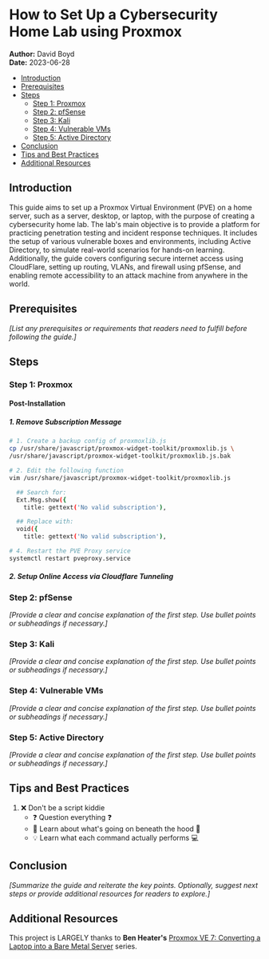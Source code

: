 # How to Set Up a Cybersecurity Home Lab using Proxmox

**Author:** David Boyd<br>
**Date:** 2023-06-28

- [Introduction](#introduction)
- [Prerequisites](#prerequisites)
- [Steps](#steps)
  - [Step 1: Proxmox][1-pve]
  - [Step 2: pfSense][2-pfsense]
  - [Step 3: Kali][3-kali]
  - [Step 4: Vulnerable VMs][4-vms]
  - [Step 5: Active Directory][5-ad]
- [Conclusion](#conclusion)
- [Tips and Best Practices](#tips-and-best-practices)
- [Additional Resources](#additional-resources)

## Introduction

This guide aims to set up a Proxmox Virtual Environment (PVE) on a home
server, such as a server, desktop, or laptop, with the purpose of creating a
cybersecurity home lab. The lab's main objective is to provide a platform for
practicing penetration testing and incident response techniques. It includes
the setup of various vulnerable boxes and environments, including Active
Directory, to simulate real-world scenarios for hands-on learning.
Additionally, the guide covers configuring secure internet access using
CloudFlare, setting up routing, VLANs, and firewall using pfSense, and
enabling remote accessibility to an attack machine from anywhere in the world.

## Prerequisites

*[List any prerequisites or requirements that readers need to fulfill before
following the guide.]*

## Steps

### Step 1: Proxmox

#### Post-Installation

##### 1. Remove Subscription Message

``` bash
# 1. Create a backup config of proxmoxlib.js
cp /usr/share/javascript/proxmox-widget-toolkit/proxmoxlib.js \
/usr/share/javascript/proxmox-widget-toolkit/proxmoxlib.js.bak

# 2. Edit the following function
vim /usr/share/javascript/proxmox-widget-toolkit/proxmoxlib.js 

  ## Search for:
  Ext.Msg.show({
    title: gettext('No valid subscription'),

  ## Replace with:
  void({
    title: gettext('No valid subscription'),

# 4. Restart the PVE Proxy service
systemctl restart pveproxy.service
```

##### 2. Setup Online Access via Cloudflare Tunneling

### Step 2: pfSense

*[Provide a clear and concise explanation of the first step. Use bullet points
or subheadings if necessary.]*

### Step 3: Kali

*[Provide a clear and concise explanation of the first step. Use bullet points
or subheadings if necessary.]*

### Step 4: Vulnerable VMs

*[Provide a clear and concise explanation of the first step. Use bullet points
or subheadings if necessary.]*

### Step 5: Active Directory

*[Provide a clear and concise explanation of the first step. Use bullet points
or subheadings if necessary.]*

## Tips and Best Practices

1. :x: Don't be a script kiddie
    - :question: Question everything :question:
    - :book: Learn about what's going on beneath the hood :car:
    - :bulb: Learn what each command actually performs :computer:

## Conclusion

*[Summarize the guide and reiterate the key points. Optionally, suggest next
steps or provide additional resources for readers to explore.]*

## Additional Resources

This project is LARGELY thanks to **Ben Heater's** [Proxmox VE 7: 
Converting a Laptop into a Bare Metal Server][bh-pve] series. 

<!-- Reference Links -->

[1-pve]: hxxps://TODO
[2-pfsense]: hxxps://TODO
[3-kali]: hxxps://TODO
[4-vms]: hxxps://TODO
[5-ad]: hxxps://TODO
[bh-pve]: https://benheater.com/bare-metal-proxmox-laptop/
